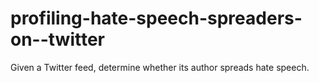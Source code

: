 # profiling-hate-speech-spreaders-on--twitter
Given a Twitter feed, determine whether its author spreads hate speech.
